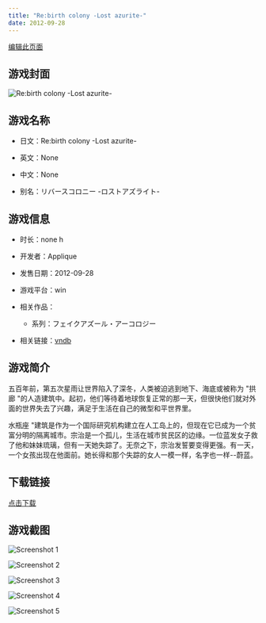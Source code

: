 ```yaml
---
title: "Re:birth colony -Lost azurite-"
date: 2012-09-28
---
```

[编辑此页面](https://github.com/ACG-3/ADV3-source/blob/main/source/_posts/Rebirth%20colony%20-Lost%20azurite-.md)

## 游戏封面

![Re:birth colony -Lost azurite-](https%3A//pan.timero.xyz/onedrive/img_lib_001/Rebirth%20colony%20-Lost%20azurite-_cover.avif)


## 游戏名称

- 日文：Re:birth colony -Lost azurite-
- 英文：None
- 中文：None

- 别名：リバースコロニー -ロストアズライト-


## 游戏信息

- 时长：none h
- 开发者：Applique
- 发售日期：2012-09-28
- 游戏平台：win
- 相关作品：
   - 系列：フェイクアズール・アーコロジー

- 相关链接：[vndb](https://vndb.org/v10642)


## 游戏简介

五百年前，第五次星雨让世界陷入了深冬，人类被迫逃到地下、海底或被称为 "拱廊 "的人造建筑中。起初，他们等待着地球恢复正常的那一天，但很快他们就对外面的世界失去了兴趣，满足于生活在自己的微型和平世界里。

水瓶座 "建筑是作为一个国际研究机构建立在人工岛上的，但现在它已成为一个贫富分明的隔离城市。宗治是一个孤儿，生活在城市贫民区的边缘。一位蓝发女子救了他和妹妹琉璃，但有一天她失踪了。无奈之下，宗治发誓要变得更强。有一天，一个女孩出现在他面前。她长得和那个失踪的女人一模一样，名字也一样--蔚蓝。




## 下载链接

[点击下载](https://pan.timero.xyz/onedrive/adv_lib_001/Rebirth%20colony%20-Lost%20azurite-)


## 游戏截图


![Screenshot 1](https%3A//pan.timero.xyz/onedrive/img_lib_001/Rebirth%20colony%20-Lost%20azurite-_Screenshot_1.avif)

![Screenshot 2](https%3A//pan.timero.xyz/onedrive/img_lib_001/Rebirth%20colony%20-Lost%20azurite-_Screenshot_2.avif)

![Screenshot 3](https%3A//pan.timero.xyz/onedrive/img_lib_001/Rebirth%20colony%20-Lost%20azurite-_Screenshot_3.avif)

![Screenshot 4](https%3A//pan.timero.xyz/onedrive/img_lib_001/Rebirth%20colony%20-Lost%20azurite-_Screenshot_4.avif)

![Screenshot 5](https%3A//pan.timero.xyz/onedrive/img_lib_001/Rebirth%20colony%20-Lost%20azurite-_Screenshot_5.avif)

